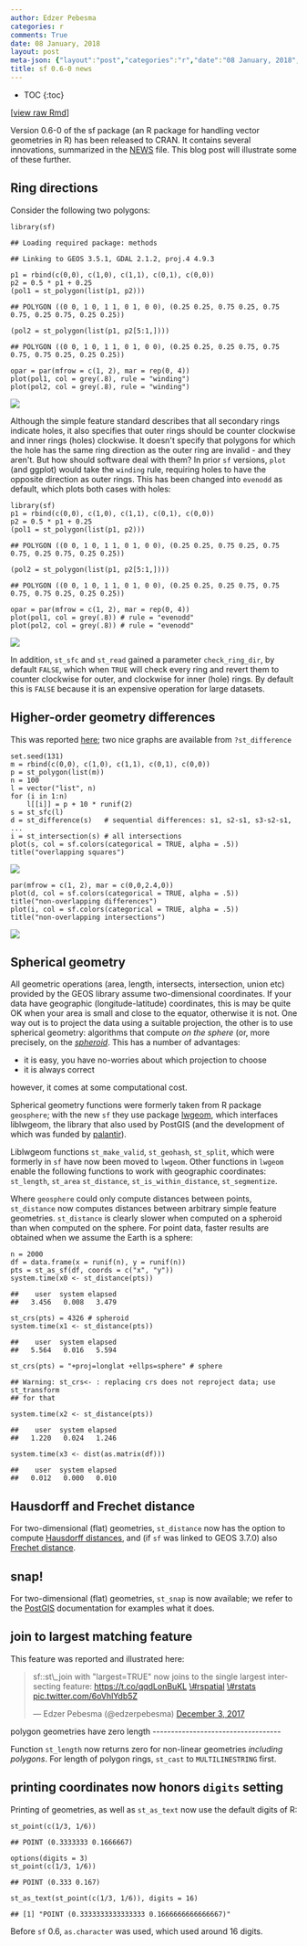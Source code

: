 ```yaml
---
author: Edzer Pebesma
categories: r
comments: True
date: 08 January, 2018
layout: post
meta-json: {"layout":"post","categories":"r","date":"08 January, 2018","author":"Edzer Pebesma","comments":true,"title":"sf 0.6-0 news"}
title: sf 0.6-0 news
---
```


<script src="https://cdnjs.cloudflare.com/ajax/libs/mathjax/2.7.0/MathJax.js?config=TeX-AMS-MML_HTMLorMML" type="text/javascript"></script>
* TOC 
{:toc}

\[[view raw
Rmd](https://raw.githubusercontent.com//r-spatial/r-spatial.org/gh-pages/_rmd/2018-01-07-sf-0.6-0.Rmd)\]

Version 0.6-0 of the sf package (an R package for handling vector
geometries in R) has been released to CRAN. It contains several
innovations, summarized in the
[NEWS](https://cran.r-project.org/web/packages/sf/news.html) file. This
blog post will illustrate some of these further.

Ring directions
---------------

Consider the following two polygons:

    library(sf)

    ## Loading required package: methods

    ## Linking to GEOS 3.5.1, GDAL 2.1.2, proj.4 4.9.3

    p1 = rbind(c(0,0), c(1,0), c(1,1), c(0,1), c(0,0))
    p2 = 0.5 * p1 + 0.25
    (pol1 = st_polygon(list(p1, p2)))

    ## POLYGON ((0 0, 1 0, 1 1, 0 1, 0 0), (0.25 0.25, 0.75 0.25, 0.75 0.75, 0.25 0.75, 0.25 0.25))

    (pol2 = st_polygon(list(p1, p2[5:1,])))

    ## POLYGON ((0 0, 1 0, 1 1, 0 1, 0 0), (0.25 0.25, 0.25 0.75, 0.75 0.75, 0.75 0.25, 0.25 0.25))

    opar = par(mfrow = c(1, 2), mar = rep(0, 4))
    plot(pol1, col = grey(.8), rule = "winding")
    plot(pol2, col = grey(.8), rule = "winding")

![](/images/pol1-1.png)

Although the simple feature standard describes that all secondary rings
indicate holes, it also specifies that outer rings should be counter
clockwise and inner rings (holes) clockwise. It doesn't specify that
polygons for which the hole has the same ring direction as the outer
ring are invalid - and they aren't. But how should software deal with
them? In prior `sf` versions, `plot` (and ggplot) would take the
`winding` rule, requiring holes to have the opposite direction as outer
rings. This has been changed into `evenodd` as default, which plots both
cases with holes:

    library(sf)
    p1 = rbind(c(0,0), c(1,0), c(1,1), c(0,1), c(0,0))
    p2 = 0.5 * p1 + 0.25
    (pol1 = st_polygon(list(p1, p2)))

    ## POLYGON ((0 0, 1 0, 1 1, 0 1, 0 0), (0.25 0.25, 0.75 0.25, 0.75 0.75, 0.25 0.75, 0.25 0.25))

    (pol2 = st_polygon(list(p1, p2[5:1,])))

    ## POLYGON ((0 0, 1 0, 1 1, 0 1, 0 0), (0.25 0.25, 0.25 0.75, 0.75 0.75, 0.75 0.25, 0.25 0.25))

    opar = par(mfrow = c(1, 2), mar = rep(0, 4))
    plot(pol1, col = grey(.8)) # rule = "evenodd"
    plot(pol2, col = grey(.8)) # rule = "evenodd"

![](/images/pol2-1.png)

In addition, `st_sfc` and `st_read` gained a parameter `check_ring_dir`,
by default `FALSE`, which when `TRUE` will check every ring and revert
them to counter clockwise for outer, and clockwise for inner (hole)
rings. By default this is `FALSE` because it is an expensive operation
for large datasets.

Higher-order geometry differences
---------------------------------

This was reported [here](http://r-spatial.org/r/2017/12/21/geoms.html);
two nice graphs are available from `?st_difference`

    set.seed(131)
    m = rbind(c(0,0), c(1,0), c(1,1), c(0,1), c(0,0))
    p = st_polygon(list(m))
    n = 100
    l = vector("list", n)
    for (i in 1:n)
        l[[i]] = p + 10 * runif(2)
    s = st_sfc(l)
    d = st_difference(s)   # sequential differences: s1, s2-s1, s3-s2-s1, ...
    i = st_intersection(s) # all intersections
    plot(s, col = sf.colors(categorical = TRUE, alpha = .5))
    title("overlapping squares")

![](/images/diff-1.png)

    par(mfrow = c(1, 2), mar = c(0,0,2.4,0))
    plot(d, col = sf.colors(categorical = TRUE, alpha = .5))
    title("non-overlapping differences")
    plot(i, col = sf.colors(categorical = TRUE, alpha = .5))
    title("non-overlapping intersections")

![](/images/diff-2.png)

Spherical geometry
------------------

All geometric operations (area, length, intersects, intersection, union
etc) provided by the GEOS library assume two-dimensional coordinates. If
your data have geographic (longitude-latitude) coordinates, this is may
be quite OK when your area is small and close to the equator, otherwise
it is not. One way out is to project the data using a suitable
projection, the other is to use spherical geometry: algorithms that
compute *on the sphere* (or, more precisely, on the
[*spheroid*](https://en.wikipedia.org/wiki/Spheroid). This has a number
of advantages:

-   it is easy, you have no-worries about which projection to choose
-   it is always correct

however, it comes at some computational cost.

Spherical geometry functions were formerly taken from R package
`geosphere`; with the new `sf` they use package
[lwgeom](https://cran.r-project.org/web/packages/lwgeom/index.html),
which interfaces liblwgeom, the library that also used by PostGIS (and the
development of which was funded by
[palantir](https://www.directionsmag.com/article/1638)).

Liblwgeom functions `st_make_valid`, `st_geohash`, `st_split`, which were
formerly in `sf` have now been moved to `lwgeom`. Other functions in
`lwgeom` enable the following functions to work with geographic
coordinates: `st_length`, `st_area` `st_distance`,
`st_is_within_distance`, `st_segmentize`.

Where `geosphere` could only compute distances between points,
`st_distance` now computes distances between arbitrary simple feature
geometries. `st_distance` is clearly slower when computed on a spheroid
than when computed on the sphere. For point data, faster results are
obtained when we assume the Earth is a sphere:

    n = 2000
    df = data.frame(x = runif(n), y = runif(n))
    pts = st_as_sf(df, coords = c("x", "y"))
    system.time(x0 <- st_distance(pts))

    ##    user  system elapsed 
    ##   3.456   0.008   3.479

    st_crs(pts) = 4326 # spheroid
    system.time(x1 <- st_distance(pts))

    ##    user  system elapsed 
    ##   5.564   0.016   5.594

    st_crs(pts) = "+proj=longlat +ellps=sphere" # sphere

    ## Warning: st_crs<- : replacing crs does not reproject data; use st_transform
    ## for that

    system.time(x2 <- st_distance(pts))

    ##    user  system elapsed 
    ##   1.220   0.024   1.246

    system.time(x3 <- dist(as.matrix(df)))

    ##    user  system elapsed 
    ##   0.012   0.000   0.010

Hausdorff and Frechet distance
------------------------------

For two-dimensional (flat) geometries, `st_distance` now has the option
to compute [Hausdorff
distances](https://en.wikipedia.org/wiki/Hausdorff_distance), and (if
`sf` was linked to GEOS 3.7.0) also [Frechet
distance](https://en.wikipedia.org/wiki/Fr%C3%A9chet_distance).

snap!
-----

For two-dimensional (flat) geometries, `st_snap` is now available; we
refer to the [PostGIS](https://postgis.net/docs/ST_Snap.html)
documentation for examples what it does.

join to largest matching feature
--------------------------------

This feature was reported and illustrated here:

<blockquote markdown="1" class="twitter-tweet" data-lang="en">
<p markdown="1" lang="en" dir="ltr">
sf::st\_join with "largest=TRUE" now joins to the single largest
intersecting feature:
<a href="https://t.co/qqdLonBuKL">https://t.co/qqdLonBuKL</a>
<a href="https://twitter.com/hashtag/rspatial?src=hash&amp;ref_src=twsrc%5Etfw">\#rspatial</a>
<a href="https://twitter.com/hashtag/rstats?src=hash&amp;ref_src=twsrc%5Etfw">\#rstats</a>
<a href="https://t.co/6oVhlYdb5Z">pic.twitter.com/6oVhlYdb5Z</a>
</p>
— Edzer Pebesma (@edzerpebesma)
<a href="https://twitter.com/edzerpebesma/status/937422371270594560?ref_src=twsrc%5Etfw">December
3, 2017</a>
</blockquote>
<script async src="https://platform.twitter.com/widgets.js" charset="utf-8"></script>
polygon geometries have zero length
-----------------------------------

Function `st_length` now returns zero for non-linear geometries
*including polygons*. For length of polygon rings, `st_cast` to
`MULTILINESTRING` first.

printing coordinates now honors `digits` setting
------------------------------------------------

Printing of geometries, as well as `st_as_text` now use the default
digits of R:

    st_point(c(1/3, 1/6))

    ## POINT (0.3333333 0.1666667)

    options(digits = 3)
    st_point(c(1/3, 1/6))

    ## POINT (0.333 0.167)

    st_as_text(st_point(c(1/3, 1/6)), digits = 16)

    ## [1] "POINT (0.3333333333333333 0.1666666666666667)"

Before `sf` 0.6, `as.character` was used, which used around 16 digits.
